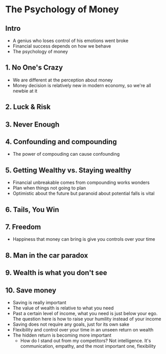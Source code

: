 # The Psychology of Money

## Intro

- A genius who loses control of his emotions went broke
- Financial success depends on how we behave
- The psychology of money

## 1. No One's Crazy

- We are different at the perception about money
- Money decision is relatively new in modern economy, so we're all newbie at it

## 2. Luck & Risk

## 3. Never Enough

## 4. Confounding and compounding

- The power of compouding can cause confounding

## 5. Getting Wealthy vs. Staying wealthy

- Financial unbreakable comes from compounding works wonders
- Plan when things not going to plan
- Optimistic about the future but paranoid about potential falls is vital

## 6. Tails, You Win

## 7. Freedom

- Happiness that money can bring is give you controls over your time

## 8. Man in the car paradox

## 9. Wealth is what you don't see

## 10. Save money

- Saving is really important
- The value of wealth is relative to what you need
- Past a certain level of income, what you need is just below your ego. The question here is how to raise your humility instead of your income
- Saving does not require any goals, just for its own sake
- Flexibility and control over your time in an unseen return on wealth
- The hidden return is becoming more important
    - How do I stand out from my competitors? Not intelligence. It's communication, empathy, and the most important one, flexibility
    
